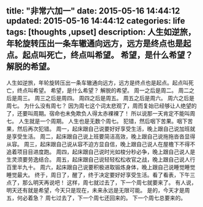 title: "非常六加一"
date: 2015-05-16 14:44:12
updated: 2015-05-16 14:44:12
categories: life
tags: [thoughts ,upset]
description: 人生如逆旅，年轮旋转压出一条车辙通向远方，远方是终点也是起点。起点叫死亡，终点叫希望。 希望，是什么希望？ 解脱的希望。
---

人生如逆旅，年轮旋转压出一条车辙通向远方，远方是终点也是起点。起点叫死亡，终点叫希望。
希望，是什么希望？
解脱的希望。
周一之后是周二。
周二之后是周三。
周三之后是周四。
周四之后是周五。
周五之后是周六。
周六之后是周七。
为什么没有周七？
因为周七这个词太悲观了，周而复始已经够让人绝望的了，还要叫周期。宿命也未免欺负人得太赤裸裸了！
所以说那一天肯定不能叫周七。
人生就是一个周期。
人生也是无数个周七。
犯错，然后咽下苦果。咽下苦果，然后再次犯错。
周一，起床跟自己说要好好享受生活，晚上跟自己说加班就是享受生活。
周二，起床跟自己说上班要简洁高效，晚上跟自己说拖拖沓沓显得从容。
周三，起床跟自己说从容不迫方显自信，晚上跟自己说人在屋檐下不得不追着项目目进度跑。
周四，起床跟自己说时光如梭分秒必争，晚上跟自己说人是生灵须要劳逸结合。
周五，起床跟自己说轻轻松松收官之战，晚上跟自己说人行百里半九十。
周六，起床跟自己说要积极进取锻炼身体，晚上跟自己说睡觉睡觉睡觉最大。
终于，周日了，醒了，终于决定要好好享受生活。看了看表，下午三点了，那么明天再说吧！
这样，周七就过去了，下一个周七就要来了。
有人说，明天还有就是希望，今天只是现在，未来永远是无限可能。
是的，今天才是周五，何必着急？
周七过去了，下一个周七还回来的。
下一个周七总要来的。

